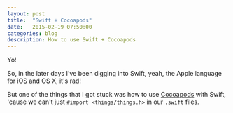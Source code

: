 ```yaml
---
layout: post
title:  "Swift + Cocoapods"
date:   2015-02-19 07:50:00
categories: blog
description: How to use Swift + Cocoapods
---
```


<div class="wrapper" markdown="1">
Yo!

So, in the later days I've been digging into Swift, yeah, the Apple language for iOS and OS X, it's rad!

But one of the things that I got stuck was how to use <a href="http://cocoapods.org/" target="_blank">Cocoapods</a> with Swift, 'cause we can't just `#import <things/things.h>` in our `.swift` files.
</div>


<div class="wrapper" markdown="1">

</div>
